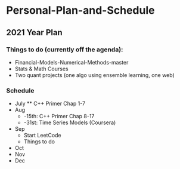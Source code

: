 # Personal-Plan-and-Schedule


## 2021 Year Plan

### Things to do (currently off the agenda):
* Financial-Models-Numerical-Methods-master
* Stats & Math Courses
* Two quant projects (one algo using ensemble learning, one web)

### Schedule
* July
** C++ Primer Chap 1-7 
* Aug
  * -15th: C++ Primer Chap 8-17
  * -31st: Time Series Models (Coursera) 
* Sep
  * Start LeetCode 
  * Things to do
* Oct
* Nov
* Dec


